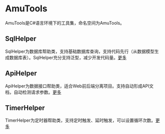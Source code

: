 # AmuTools
AmuTools是C#语言环境下的工具集，命名空间为AmuTools。

## SqlHelper
SqlHelper为数据库帮助类，支持基础数据库查询，支持代码先行（从数据模型生成数据库表）。SqlHelper充分支持泛型，减少开发代码量。[更多](SqlHelper/readme.md)

## ApiHelper
ApiHelper为数据接口帮助类，适合Web前后端分离项目。支持自动形成API文档，自动检测请求参数。[更多](ApiHelper/readme.md)

## TimerHelper
TimerHelper为定时器帮助类，支持定时触发、延时触发，可以设置循环次数。[更多](TimerHelper/readme.md)